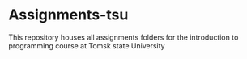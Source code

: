 # Assignments-tsu
This repository houses all assignments folders for the introduction to programming course at Tomsk state University 
